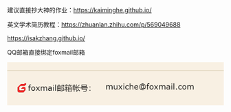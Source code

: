 建议直接抄大神的作业：https://kaiminghe.github.io/

英文学术简历教程：https://zhuanlan.zhihu.com/p/569049688

https://isakzhang.github.io/



QQ邮箱直接绑定foxmail邮箱

![img](./assets/1682224438612-e25a0fd1-6f63-4881-8aa0-8790e3431439.png)